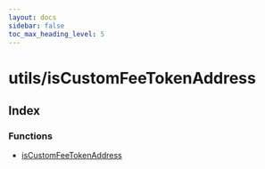 ```yaml
---
layout: docs
sidebar: false
toc_max_heading_level: 5
---
```


# utils/isCustomFeeTokenAddress

## Index

### Functions

- [isCustomFeeTokenAddress](functions/isCustomFeeTokenAddress.md)
